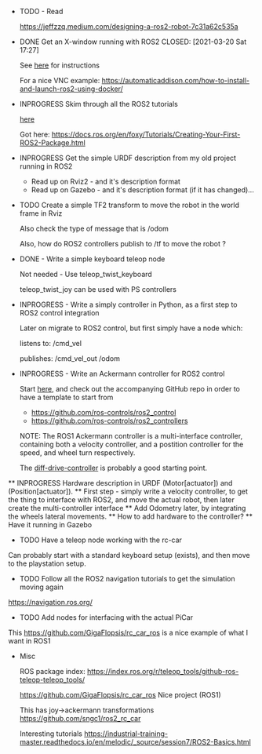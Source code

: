 * TODO - Read 

  https://jeffzzq.medium.com/designing-a-ros2-robot-7c31a62c535a

* DONE Get an X-window running with ROS2
  CLOSED: [2021-03-20 Sat 17:27]


  See [here](http://wiki.ros.org/docker/Tutorials/GUI) for instructions

  For a nice VNC example:
  https://automaticaddison.com/how-to-install-and-launch-ros2-using-docker/


* INPROGRESS Skim through all the ROS2 tutorials

  [here](https://docs.ros.org/en/foxy/Tutorials.html)

  Got here: https://docs.ros.org/en/foxy/Tutorials/Creating-Your-First-ROS2-Package.html

* INPROGRESS  Get the simple URDF description from my old project running in ROS2

  * Read up on Rviz2 - and it's description format
  * Read up on Gazebo - and it's description format (if it has changed)...

* TODO Create a simple TF2 transform to move the robot in the world frame in Rviz

  Also check the type of message that is /odom

  Also, how do ROS2 controllers publish to /tf to move the robot ?

* DONE - Write a simple keyboard teleop node

  Not needed - Use teleop_twist_keyboard

  teleop_twist_joy can be used with PS controllers

* INPROGRESS - Write a simply controller in Python, as a first step to ROS2 control integration

  Later on migrate to ROS2 control, but first simply have a node which:

  listens to:
  /cmd_vel

  publishes:
  /cmd_vel_out
  /odom

* INPROGRESS - Write an Ackermann controller for ROS2 control

  Start
  [here](https://ros-controls.github.io/control.ros.org/getting_started.html),
  and check out the accompanying GitHub repo in order to have a template to start from

  * https://github.com/ros-controls/ros2_control
  * https://github.com/ros-controls/ros2_controllers

  NOTE: The ROS1 Ackermann controller is a multi-interface controller,
  containing both a velocity controller, and a postition controller for the
  speed, and wheel turn respectively.

  The
  [diff-drive-controller](https://ros-controls.github.io/control.ros.org/getting_started.html)
  is probably a good starting point.

** INPROGRESS Hardware description in URDF (Motor[actuator]) and (Position[actuator]).
** First step - simply write a velocity controller, to get the thing to interface with ROS2, and move the actual robot, then later create the multi-controller interface
** Add Odometry later, by integrating the wheels lateral movements.
** How to add hardware to the controller?
** Have it running in Gazebo

* TODO Have a teleop node working with the rc-car

Can probably start with a standard keyboard setup (exists), and then move to the playstation setup.

* TODO Follow all the ROS2 navigation tutorials to get the simulation moving again

https://navigation.ros.org/

* TODO Add nodes for interfacing with the actual PiCar

This https://github.com/GigaFlopsis/rc_car_ros is a nice example of what I want in ROS1

* Misc

  ROS package index:
  https://index.ros.org/r/teleop_tools/github-ros-teleop-teleop_tools/

  https://github.com/GigaFlopsis/rc_car_ros Nice project (ROS1)

  This has joy->ackermann transformations
  https://github.com/sngc1/ros2_rc_car

  Interesting tutorials
  https://industrial-training-master.readthedocs.io/en/melodic/_source/session7/ROS2-Basics.html
